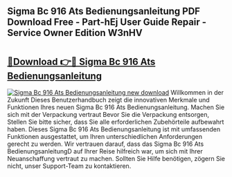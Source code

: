 ## Sigma Bc 916 Ats Bedienungsanleitung PDF Download Free - Part-hEj User Guide Repair - Service Owner Edition W3nHV

# <h2><a href="http://df2z2b8.blite.top/?on=Sigma+Bc+916+Ats+Bedienungsanleitung">🔗Download 👉🔴 Sigma Bc 916 Ats Bedienungsanleitung</a></h2>

[![Sigma Bc 916 Ats Bedienungsanleitung new download](https://i.imgur.com/lujVjoI.png)](http://df2z2b8.blite.top/?on=Sigma+Bc+916+Ats+Bedienungsanleitung)
Willkommen in der Zukunft Dieses Benutzerhandbuch zeigt die innovativen Merkmale und Funktionen Ihres neuen Sigma Bc 916 Ats Bedienungsanleitung. Machen Sie sich mit der Verpackung vertraut Bevor Sie die Verpackung entsorgen, Stellen Sie bitte sicher, dass Sie alle erforderlichen Zubehörteile aufbewahrt haben. Dieses Sigma Bc 916 Ats Bedienungsanleitung ist mit umfassenden Funktionen ausgestattet, um Ihren unterschiedlichen Anforderungen gerecht zu werden. Wir vertrauen darauf, dass das Sigma Bc 916 Ats BedienungsanleitungD auf Ihrer Reise hilfreich war, um sich mit Ihrer Neuanschaffung vertraut zu machen. Sollten Sie Hilfe benötigen, zögern Sie nicht, unser Support-Team zu kontaktieren.
